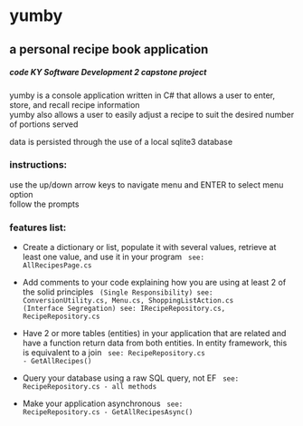 yumby
=======

a personal recipe book application  
------------

#####  code KY Software Development 2 capstone project  </code>

yumby is a console application written in C# that allows a user to enter, store, and recall recipe information  
yumby also allows a user to easily adjust a recipe to suit the desired number of portions served  
  
data is persisted through the use of a local sqlite3 database  

### instructions:
use the up/down arrow keys to navigate menu and ENTER to select menu option  
follow the prompts  

### features list:
* Create a dictionary or list, populate it with several values, retrieve at least one value, and use it in your program 
<code> see: AllRecipesPage.cs</code>

* Add comments to your code explaining how you are using at least 2 of the solid principles
<code> (Single Responsibility) see: ConversionUtility.cs, Menu.cs, ShoppingListAction.cs </code>
<code> (Interface Segregation) see: IRecipeRepository.cs, RecipeRepository.cs </code>

* Have 2 or more tables (entities) in your application that are related and have a function return data from both entities. In entity framework, this is equivalent to a join
<code> see: RecipeRepository.cs - GetAllRecipes() </code>

* Query your database using a raw SQL query, not EF 
<code> see: RecipeRepository.cs - all methods </code>

* Make your application asynchronous
<code> see: RecipeRepository.cs - GetAllRecipesAsync() </code>




